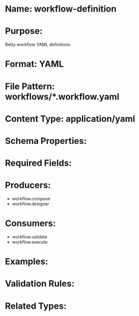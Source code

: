 # Name: workflow-definition

# Purpose:
Betty workflow YAML definitions

# Format: YAML

# File Pattern: workflows/*.workflow.yaml

# Content Type: application/yaml

# Schema Properties:

# Required Fields:

# Producers:
- workflow.compose
- workflow.designer

# Consumers:
- workflow.validate
- workflow.execute

# Examples:

# Validation Rules:

# Related Types:
